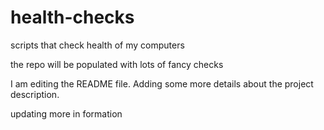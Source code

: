 # health-checks
scripts that check health of my computers

the repo will be populated with lots of fancy checks


I am editing the README file. Adding some more details about the project description.

updating more in formation